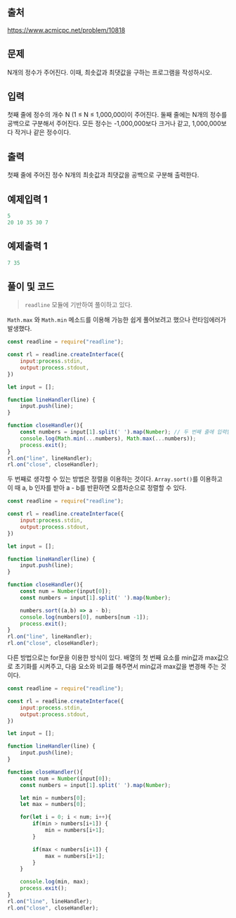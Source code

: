 ## 출처

https://www.acmicpc.net/problem/10818





## 문제

N개의 정수가 주어진다. 이때, 최솟값과 최댓값을 구하는 프로그램을 작성하시오.





## 입력

첫째 줄에 정수의 개수 N (1 ≤ N ≤ 1,000,000)이 주어진다. 둘째 줄에는 N개의 정수를 공백으로 구분해서 주어진다. 모든 정수는 -1,000,000보다 크거나 같고, 1,000,000보다 작거나 같은 정수이다.





## 출력

첫째 줄에 주어진 정수 N개의 최솟값과 최댓값을 공백으로 구분해 출력한다.





## 예제입력 1

```javascript
5
20 10 35 30 7
```



## 예제출력 1

```javascript
7 35
```









## 풀이 및 코드



> `readline` 모듈에 기반하여 풀이하고 있다.



`Math.max` 와 `Math.min` 메소드를 이용해 가능한 쉽게 풀어보려고 했으나 런타임에러가 발생했다.



```javascript
const readline = require("readline");

const rl = readline.createInterface({
    input:process.stdin,
    output:process.stdout,
})

let input = [];

function lineHandler(line) {
    input.push(line);
}

function closeHandler(){
    const numbers = input[1].split(' ').map(Number); // 두 번째 줄에 입력받은 값을 숫자 배열로 만들어 준다.
    console.log(Math.min(...numbers), Math.max(...numbers));
    process.exit();
}
rl.on("line", lineHandler);
rl.on("close", closeHandler);
```





두 번째로 생각할 수 있는 방법은 정렬을 이용하는 것이다. `Array.sort()`를 이용하고 이 때 a, b 인자를 받아 a - b를 반환하면 오름차순으로 정렬할 수 있다.



```javascript
const readline = require("readline");

const rl = readline.createInterface({
    input:process.stdin,
    output:process.stdout,
})

let input = [];

function lineHandler(line) {
    input.push(line);
}

function closeHandler(){
    const num = Number(input[0]);
    const numbers = input[1].split(' ').map(Number);

    numbers.sort((a,b) => a - b);
    console.log(numbers[0], numbers[num -1]);
    process.exit();
}
rl.on("line", lineHandler);
rl.on("close", closeHandler);
```





다른 방법으로는 for문을 이용한 방식이 있다. 배열의 첫 번째 요소를 min값과 max값으로 초기화를 시켜주고, 다음 요소와 비교를 해주면서 min값과 max값을 변경해 주는 것이다.



```javascript
const readline = require("readline");

const rl = readline.createInterface({
    input:process.stdin,
    output:process.stdout,
})

let input = [];

function lineHandler(line) {
    input.push(line);
}

function closeHandler(){
    const num = Number(input[0]);
    const numbers = input[1].split(' ').map(Number);

    let min = numbers[0];
    let max = numbers[0];

    for(let i = 0; i < num; i++){
        if(min > numbers[i+1]) {
            min = numbers[i+1];
        }

        if(max < numbers[i+1]) {
            max = numbers[i+1];
        }
    }

    console.log(min, max);
    process.exit();
}
rl.on("line", lineHandler);
rl.on("close", closeHandler);
```

